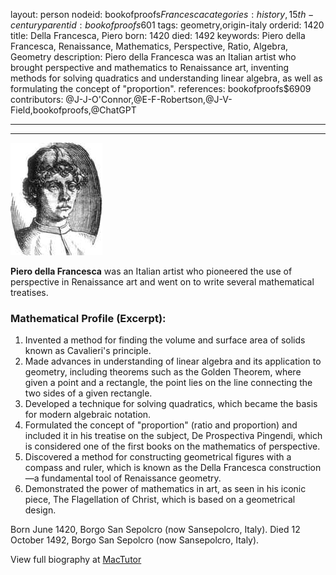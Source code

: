 layout: person
nodeid: bookofproofs$Francesca
categories: history,15th-century
parentid: bookofproofs$601
tags: geometry,origin-italy
orderid: 1420
title: Della Francesca, Piero
born: 1420
died: 1492
keywords: Piero della Francesca, Renaissance, Mathematics, Perspective, Ratio, Algebra, Geometry
description: Piero della Francesca was an Italian artist who brought perspective and mathematics to Renaissance art, inventing methods for solving quadratics and understanding linear algebra, as well as formulating the concept of "proportion".
references: bookofproofs$6909
contributors: @J-J-O'Connor,@E-F-Robertson,@J-V-Field,bookofproofs,@ChatGPT

---



---

![Francesca.jpg](https://github.com/bookofproofs/bookofproofs.github.io/blob/main/_sources/_assets/images/portraits/Francesca.jpg?raw=true)

**Piero della Francesca** was an Italian artist who pioneered the use of perspective in Renaissance art and went on to write several mathematical treatises.

### Mathematical Profile (Excerpt):
1. Invented a method for finding the volume and surface area of solids known as Cavalieri's principle.
2. Made advances in understanding of linear algebra and its application to geometry, including theorems such as the Golden Theorem, where given a point and a rectangle, the point lies on the line connecting the two sides of a given rectangle.
3. Developed a technique for solving quadratics, which became the basis for modern algebraic notation.
4. Formulated the concept of "proportion" (ratio and proportion) and included it in his treatise on the subject, De Prospectiva Pingendi, which is considered one of the first books on the mathematics of perspective.
5. Discovered a method for constructing geometrical figures with a compass and ruler, which is known as the Della Francesca construction—a fundamental tool of Renaissance geometry.
6. Demonstrated the power of mathematics in art, as seen in his iconic piece, The Flagellation of Christ, which is based on a geometrical design.

Born June 1420, Borgo San Sepolcro (now Sansepolcro, Italy). Died 12 October 1492, Borgo San Sepolcro (now Sansepolcro, Italy).

View full biography at [MacTutor](https://mathshistory.st-andrews.ac.uk/Biographies/Francesca/)
